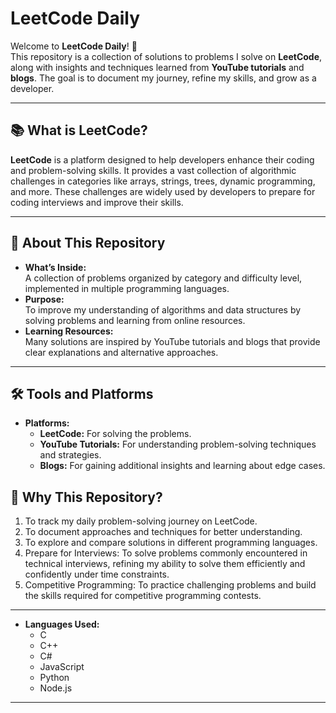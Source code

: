 # LeetCode Daily

Welcome to **LeetCode Daily**! 🌟  
This repository is a collection of solutions to problems I solve on **LeetCode**, along with insights and techniques learned from **YouTube tutorials** and **blogs**. The goal is to document my journey, refine my skills, and grow as a developer.

---

## 📚 What is LeetCode?

**LeetCode** is a platform designed to help developers enhance their coding and problem-solving skills. It provides a vast collection of algorithmic challenges in categories like arrays, strings, trees, dynamic programming, and more. These challenges are widely used by developers to prepare for coding interviews and improve their skills.

---

## 🚀 About This Repository

- **What’s Inside:**  
  A collection of problems organized by category and difficulty level, implemented in multiple programming languages.  
- **Purpose:**  
  To improve my understanding of algorithms and data structures by solving problems and learning from online resources.  
- **Learning Resources:**  
  Many solutions are inspired by YouTube tutorials and blogs that provide clear explanations and alternative approaches.

---

## 🛠️ Tools and Platforms

- **Platforms:**
  - **LeetCode:** For solving the problems.
  - **YouTube Tutorials:** For understanding problem-solving techniques and strategies.
  - **Blogs:** For gaining additional insights and learning about edge cases.

## 🌟 Why This Repository?

1. To track my daily problem-solving journey on LeetCode.
2. To document approaches and techniques for better understanding.
3. To explore and compare solutions in different programming languages.
4. Prepare for Interviews: To solve problems commonly encountered in technical interviews, refining my ability to solve them efficiently and confidently under time constraints.
5. Competitive Programming: To practice challenging problems and build the skills required for competitive programming contests.


---

- **Languages Used:**
  - C
  - C++
  - C#
  - JavaScript
  - Python
  - Node.js

---


